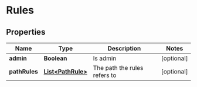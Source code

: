 

# Rules


## Properties

Name | Type | Description | Notes
------------ | ------------- | ------------- | -------------
**admin** | **Boolean** | Is admin |  [optional]
**pathRules** | [**List&lt;PathRule&gt;**](PathRule.md) | The path the rules refers to |  [optional]



